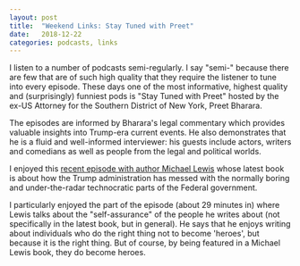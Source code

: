 ```yaml
---
layout: post
title:  "Weekend Links: Stay Tuned with Preet"
date:   2018-12-22
categories: podcasts, links
---
```

I listen to a number of podcasts semi-regularly. I say "semi-" because there are few that are of such high quality that they require the listener to tune into every episode. These days one of the most informative, highest quality and (surprisingly) funniest pods is "Stay Tuned with Preet" hosted by the ex-US Attorney for the Southern District of New York, Preet Bharara.

The episodes are informed by Bharara's legal commentary which provides valuable insights into Trump-era current events. He also demonstrates that he is a fluid and well-informed interviewer: his guests include actors, writers and comedians as well as people from the legal and political worlds.

I enjoyed this [recent episode with author Michael Lewis](https://www.cafe.com/stay-tuned-what-is-the-fifth-risk-with-michael-lewis/) whose latest book is about how the Trump administration has messed with the normally boring and under-the-radar technocratic parts of the Federal government.

I particularly enjoyed the part of the episode (about 29 minutes in) where Lewis talks about the "self-assurance" of the people he writes about (not specifically in the latest book, but in general). He says that he enjoys writing about individuals who do the right thing not to become 'heroes', but  because it is the right thing. But of course, by being featured in a Michael Lewis book, they do become heroes.
